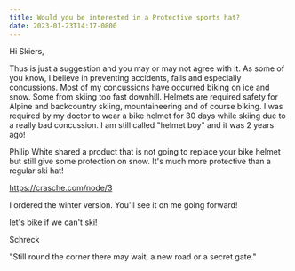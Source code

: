 ```yaml
---
title: Would you be interested in a Protective sports hat?
date: 2023-01-23T14:17-0800
---
```

Hi Skiers,

Thus is just a suggestion and you may or may not agree with it.  As some of you know, I believe in preventing accidents, falls and especially concussions.  Most of my concussions have occurred biking on ice and snow. Some from skiing too fast downhill.  Helmets are required safety for Alpine and backcountry skiing, mountaineering and of course biking.  I was required by my doctor to wear a bike helmet for 30 days while skiing due to a really bad concussion. I am still called "helmet boy" and it was 2 years ago!

Philip White shared a product that is not going to replace your bike helmet but still give some protection on snow. It's much more protective than a regular ski hat!

https://crasche.com/node/3

I ordered the winter version.  You'll see it on me going forward!

let's bike if we can't ski!

Schreck

"Still round the corner there may wait,
a new road or a secret gate."
